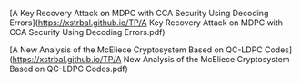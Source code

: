 [A Key Recovery Attack on MDPC with CCA Security Using Decoding Errors](https://xstrbal.github.io/TP/A Key Recovery Attack on MDPC with CCA Security Using Decoding Errors.pdf)

[A New Analysis of the McEliece Cryptosystem Based on QC-LDPC Codes](https://xstrbal.github.io/TP/A New Analysis of the McEliece Cryptosystem Based on QC-LDPC Codes.pdf)
